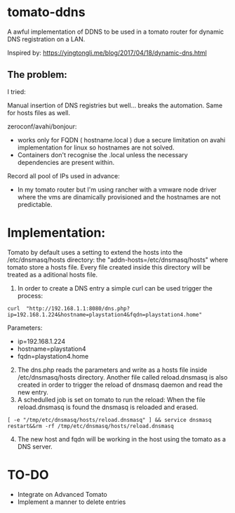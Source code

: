 # tomato-ddns
A awful implementation of DDNS to be used in a tomato router for dynamic DNS registration on a LAN.   

Inspired by: https://yingtongli.me/blog/2017/04/18/dynamic-dns.html


## The problem:

I tried:

Manual insertion of DNS registries but well... breaks the automation. Same for hosts files as well. 

zeroconf/avahi/bonjour:
- works only for FQDN ( hostname.local ) due a secure limitation on avahi implementation for linux so hostnames are not solved.
- Containers don't recognise the .local unless the necessary dependencies are present within.


Record all pool of IPs used in advance:
- In my tomato router but I'm using rancher with a vmware node driver where the vms are dinamically provisioned and the hostnames are not predictable.




# Implementation:

Tomato by default uses a setting to extend the hosts into the /etc/dnsmasq/hosts directory: the "addn-hosts=/etc/dnsmasq/hosts" where tomato store a hosts file. Every file created inside this directory will be treated as a aditional hosts file. 


1. In order to create a DNS entry a simple curl can be used trigger the process: 
```
curl  "http://192.168.1.1:8080/dns.php?ip=192.168.1.224&hostname=playstation4&fqdn=playstation4.home" 
```
Parameters:
- ip=192.168.1.224
- hostname=playstation4
- fqdn=playstation4.home

2. The dns.php reads the parameters and write as a hosts file inside  /etc/dnsmasq/hosts directory. Another file called reload.dnsmasq is also created in order to trigger the reload of dnsmasq daemon and read the new entry.
3. A schedulled job is set on tomato to run the reload: When the file reload.dnsmasq is found the dnsmasq is reloaded and erased.
```
[ -e "/tmp/etc/dnsmasq/hosts/reload.dnsmasq" ] && service dnsmasq restart&&rm -rf /tmp/etc/dnsmasq/hosts/reload.dnsmasq
```
4. The new host and fqdn will be working in the host using the tomato as a DNS server. 


# TO-DO
- Integrate on Advanced Tomato
- Implement a manner to delete entries


